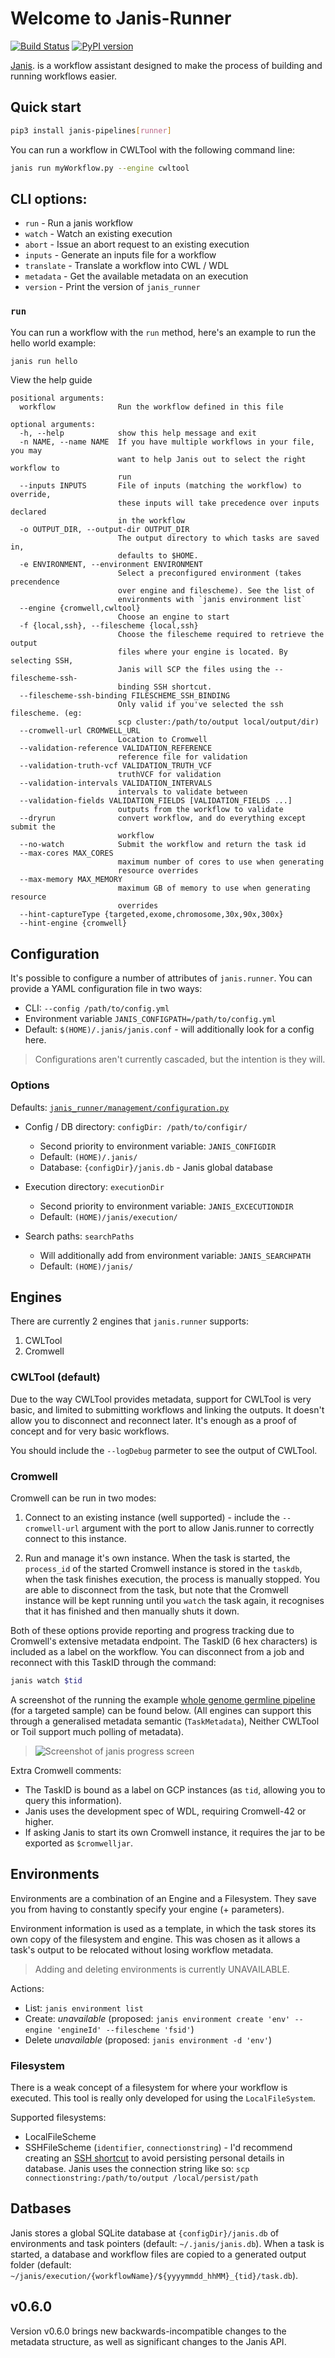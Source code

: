 # Welcome to Janis-Runner

[![Build Status](https://travis-ci.org/PMCC-BioinformaticsCore/janis-runner.svg?branch=master)](https://travis-ci.org/PMCC-BioinformaticsCore/janis-runner)
[![PyPI version](https://badge.fury.io/py/janis-pipelines.runner.svg)](https://badge.fury.io/py/janis-pipelines.runner)

[Janis](https://github.com/PMCC-BioinformaticsCore/janis). is a workflow assistant designed 
to make the process of building and running workflows easier. 

## Quick start

```bash
pip3 install janis-pipelines[runner]
```

You can run a workflow in CWLTool with the following command line: 
```bash
janis run myWorkflow.py --engine cwltool
```

## CLI options:

- `run` - Run a janis workflow
- `watch` - Watch an existing execution
- `abort` - Issue an abort request to an existing execution
- `inputs` - Generate an inputs file for a workflow
- `translate` - Translate a workflow into CWL / WDL
- `metadata` - Get the available metadata on an execution
- `version` - Print the version of `janis_runner`

### `run`

You can run a workflow with the `run` method, here's an example to run the hello world example:

```bash
janis run hello
```

View the help guide 

```
positional arguments:
  workflow              Run the workflow defined in this file

optional arguments:
  -h, --help            show this help message and exit
  -n NAME, --name NAME  If you have multiple workflows in your file, you may
                        want to help Janis out to select the right workflow to
                        run
  --inputs INPUTS       File of inputs (matching the workflow) to override,
                        these inputs will take precedence over inputs declared
                        in the workflow
  -o OUTPUT_DIR, --output-dir OUTPUT_DIR
                        The output directory to which tasks are saved in,
                        defaults to $HOME.
  -e ENVIRONMENT, --environment ENVIRONMENT
                        Select a preconfigured environment (takes precendence
                        over engine and filescheme). See the list of
                        environments with `janis environment list`
  --engine {cromwell,cwltool}
                        Choose an engine to start
  -f {local,ssh}, --filescheme {local,ssh}
                        Choose the filescheme required to retrieve the output
                        files where your engine is located. By selecting SSH,
                        Janis will SCP the files using the --filescheme-ssh-
                        binding SSH shortcut.
  --filescheme-ssh-binding FILESCHEME_SSH_BINDING
                        Only valid if you've selected the ssh filescheme. (eg:
                        scp cluster:/path/to/output local/output/dir)
  --cromwell-url CROMWELL_URL
                        Location to Cromwell
  --validation-reference VALIDATION_REFERENCE
                        reference file for validation
  --validation-truth-vcf VALIDATION_TRUTH_VCF
                        truthVCF for validation
  --validation-intervals VALIDATION_INTERVALS
                        intervals to validate between
  --validation-fields VALIDATION_FIELDS [VALIDATION_FIELDS ...]
                        outputs from the workflow to validate
  --dryrun              convert workflow, and do everything except submit the
                        workflow
  --no-watch            Submit the workflow and return the task id
  --max-cores MAX_CORES
                        maximum number of cores to use when generating
                        resource overrides
  --max-memory MAX_MEMORY
                        maximum GB of memory to use when generating resource
                        overrides
  --hint-captureType {targeted,exome,chromosome,30x,90x,300x}
  --hint-engine {cromwell}
```

## Configuration

It's possible to configure a number of attributes of `janis.runner`. 
You can provide a YAML configuration file in two ways:

- CLI: `--config /path/to/config.yml`
- Environment variable `JANIS_CONFIGPATH=/path/to/config.yml`
- Default: `$(HOME)/.janis/janis.conf` - will additionally look for a config here.

> Configurations aren't currently cascaded, but the intention is they will.

### Options

Defaults: [`janis_runner/management/configuration.py`](https://github.com/PMCC-BioinformaticsCore/janis-runner/blob/master/janis_runner/management/configuration.py#L68)

- Config / DB directory: `configDir: /path/to/configir/`
    - Second priority to environment variable: `JANIS_CONFIGDIR`
    - Default: `(HOME)/.janis/`
    - Database: `{configDir}/janis.db` - Janis global database
    
- Execution directory: `executionDir`
    - Second priority to environment variable: `JANIS_EXCECUTIONDIR`
    - Default: `(HOME)/janis/execution/`
    
- Search paths: `searchPaths`
    - Will additionally add from environment variable: `JANIS_SEARCHPATH`
    - Default: `(HOME)/janis/`


## Engines

There are currently 2 engines that `janis.runner` supports:

1. CWLTool
2. Cromwell

### CWLTool (default)
    
Due to the way CWLTool provides metadata, support for CWLTool is very basic, and limited to submitting 
workflows and linking the outputs. It doesn't allow you to disconnect and reconnect later. It's enough 
as a proof of concept and for very basic workflows. 

You should include the `--logDebug` parmeter to see the output of CWLTool. 

### Cromwell

Cromwell can be run in two modes:

1. Connect to an existing instance (well supported) - include the `--cromwell-url` argument with the port to 
    allow Janis.runner to correctly connect to this instance.
    
2. Run and manage it's own instance. When the task is started, the `process_id` of the started Cromwell instance
    is stored in the `taskdb`, when the task finishes execution, the process is manually stopped. You are able to
    disconnect from the task, but note that the Cromwell instance will be kept running until you `watch` the task
    again, it recognises that it has finished and then manually shuts it down.
    
Both of these options provide reporting and progress tracking due to Cromwell's extensive metadata endpoint. The TaskID
(6 hex characters) is included as a label on the workflow. You can disconnect from a job and reconnect with this TaskID
through the command:

```bash
janis watch $tid
``` 

A screenshot of the running the example [whole genome germline pipeline](https://github.com/PMCC-BioinformaticsCore/janis-examplepipelines)
 (for a targeted sample) can be found below. (All engines can support this through a generalised metadata semantic (`TaskMetadata`),
 Neither CWLTool or Toil support much polling of metadata).

> ![Screenshot of janis progress screen](resources/metadata-progress.png)

Extra Cromwell comments:

- The TaskID is bound as a label on GCP instances (as `tid`, allowing you to query this information).
- Janis uses the development spec of WDL, requiring Cromwell-42 or higher.
- If asking Janis to start its own Cromwell instance, it requires the jar to be exported as `$cromwelljar`.


## Environments

Environments are a combination of an Engine and a Filesystem. They save you from having to constantly specify your
engine (+ parameters).

Environment information is used as a template, in which the task stores its own copy of the filesystem and engine.
This was chosen as it allows a task's output to be relocated without losing workflow metadata.

> Adding and deleting environments is currently UNAVAILABLE.

Actions:

- List: `janis environment list`
- Create: _unavailable_ (proposed: `janis environment create 'env' --engine 'engineId' --filescheme 'fsid'`)
- Delete _unavailable_ (proposed: `janis environment -d 'env'`)

### Filesystem

There is a weak concept of a filesystem for where your workflow is executed. This tool is really only developed
for using the `LocalFileSystem`.

Supported filesystems:

- LocalFileScheme
- SSHFileScheme (`identifier`, `connectionstring`) - I'd recommend creating an 
    [SSH shortcut](https://scotch.io/tutorials/how-to-create-an-ssh-shortcut) to avoid persisting personal details in
    database. Janis uses the connection string like so: `scp connectionstring:/path/to/output /local/persist/path`


## Datbases

Janis stores a global SQLite database at `{configDir}/janis.db` of environments and task pointers 
(default: `~/.janis/janis.db`). When a task is started, a database and workflow files are copied 
to a generated output folder  (default: `~/janis/execution/{workflowName}/${yyyymmdd_hhMM}_{tid}/task.db`).
 
## v0.6.0

Version v0.6.0 brings new backwards-incompatible changes to the metadata structure, as well as significant changes
to the Janis API.